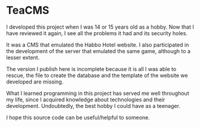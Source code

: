 # TeaCMS

I developed this project when I was 14 or 15 years old as a hobby. Now that I have reviewed it again, I see all the problems it had and its security holes.

It was a CMS that emulated the Habbo Hotel website. I also participated in the development of the server that emulated the same game, although to a lesser extent.

The version I publish here is incomplete because it is all I was able to rescue, the file to create the database and the template of the website we developed are missing.

What I learned programming in this project has served me well throughout my life, since I acquired knowledge about technologies and their development. Undoubtedly, the best hobby I could have as a teenager.

I hope this source code can be useful/helpful to someone.
